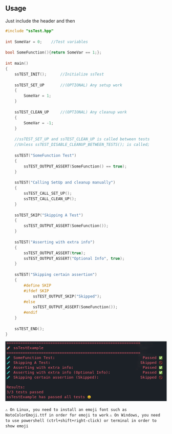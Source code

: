## Usage

Just include the header and then

```c++
#include "ssTest.hpp"

int SomeVar = 0;    //Test variables

bool SomeFunction(){return SomeVar == 1;};

int main()
{
    ssTEST_INIT();      //Initialize ssTest

    ssTEST_SET_UP       //(OPTIONAL) Any setup work
    {
        SomeVar = 1;
    }

    ssTEST_CLEAN_UP     //(OPTIONAL) Any cleanup work
    {
        SomeVar = -1;
    }

    //ssTEST_SET_UP and ssTEST_CLEAN_UP is called between tests
    //Unless ssTEST_DISABLE_CLEANUP_BETWEEN_TESTS(); is called;

    ssTEST("SomeFunction Test")
    {
        ssTEST_OUTPUT_ASSERT(SomeFunction() == true);
    }

    ssTEST("Calling SetUp and cleanup manually")
    {
        ssTEST_CALL_SET_UP();
        ssTEST_CALL_CLEAN_UP();
    }

    ssTEST_SKIP("Skipping A Test")
    {
        ssTEST_OUTPUT_ASSERT(SomeFunction());
    }

    ssTEST("Asserting with extra info")
    {
        ssTEST_OUTPUT_ASSERT(true);
        ssTEST_OUTPUT_ASSERT("Optional Info", true);
    }

    ssTEST("Skipping certain assertion")
    {
        #define SKIP
        #ifdef SKIP
            ssTEST_OUTPUT_SKIP("Skipped");
        #else
            ssTEST_OUTPUT_ASSERT(SomeFunction());
        #endif
    }

    ssTEST_END();
}
```

![](screenshot.png)

`⚠️ On Linux, you need to install an emoji font such as NotoColorEmoji.ttf in order for emoji to work`
`⚠️ On Windows, you need to use powershell (ctrl+shift+right-click) or terminal in order to show emoji`